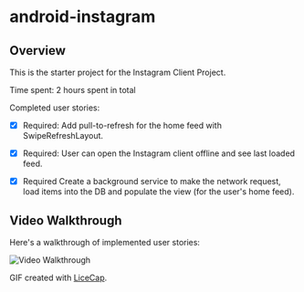 # android-instagram

## Overview

This is the starter project for the Instagram Client Project. 

Time spent: 2 hours spent in total

Completed user stories:

 * [x] Required: Add pull-to-refresh for the home feed with SwipeRefreshLayout.
 * [x] Required: User can open the Instagram client offline and see last loaded feed.
 * [x] Required Create a background service to make the network request, load items into the DB and populate the view (for the user's home feed).


## Video Walkthrough 

Here's a walkthrough of implemented user stories:

<img src='http://i.imgur.com/OaGXGq9.gif' title='Video Walkthrough' width='' alt='Video Walkthrough' />

GIF created with [LiceCap](http://www.cockos.com/licecap/).

